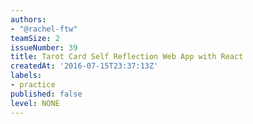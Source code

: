 ```yaml
---
authors:
- "@rachel-ftw"
teamSize: 2
issueNumber: 39
title: Tarot Card Self Reflection Web App with React
createdAt: '2016-07-15T23:37:13Z'
labels:
- practice
published: false
level: NONE
---
```






